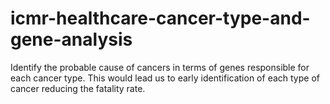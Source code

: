 # icmr-healthcare-cancer-type-and-gene-analysis
Identify the probable cause of cancers in terms of genes responsible for each cancer type. This would lead us to early identification of each type of cancer reducing the fatality rate.
